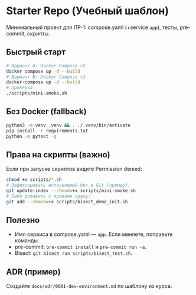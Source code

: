 # Starter Repo (Учебный шаблон)

Минимальный проект для ЛР-1: compose.yaml (+service `app`), тесты, pre-commit, скрипты.

## Быстрый старт

```bash
# Вариант A: Docker Compose v2
docker compose up -d --build
# Вариант B: Docker Compose v1
docker-compose up -d --build
# Проверка
./scripts/mini-smoke.sh
```

## Без Docker (fallback)
```bash
python3 -m venv .venv && . ./.venv/bin/activate
pip install -r requirements.txt
python -m pytest -q
```


## Права на скрипты (важно)
Если при запуске скриптов видите Permission denied:

```bash
chmod +x scripts/*.sh
# Зафиксировать исполняемый бит в Git (пример):
git update-index --chmod=+x scripts/mini-smoke.sh
# Либо добавить с правами сразу:
git add --chmod=+x scripts/bisect_demo_init.sh
```

## Полезно
- Имя сервиса в compose.yaml — `app`. Если меняете, поправьте команды.
- pre-commit: `pre-commit install` и `pre-commit run -a`.
- Bisect: `git bisect run scripts/bisect_test.sh`.

## ADR (пример)
Создайте `docs/adr/0001-dev-environment.md` по шаблону из курса.

